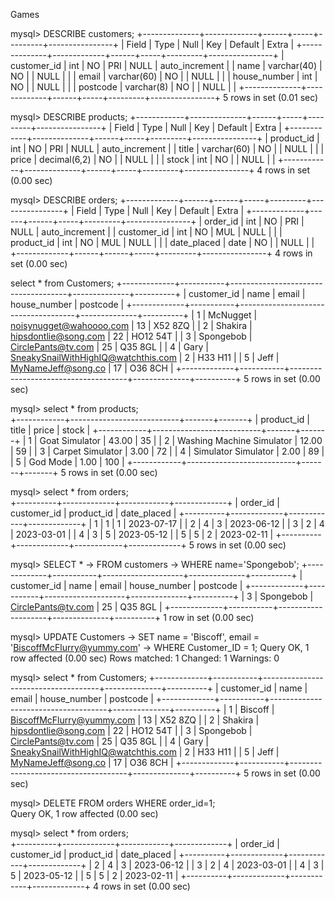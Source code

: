 Games

mysql> DESCRIBE customers;
+--------------+-------------+------+-----+---------+----------------+
| Field        | Type        | Null | Key | Default | Extra          |
+--------------+-------------+------+-----+---------+----------------+
| customer_id  | int         | NO   | PRI | NULL    | auto_increment |
| name         | varchar(40) | NO   |     | NULL    |                |
| email        | varchar(60) | NO   |     | NULL    |                |
| house_number | int         | NO   |     | NULL    |                |
| postcode     | varchar(8)  | NO   |     | NULL    |                |
+--------------+-------------+------+-----+---------+----------------+
5 rows in set (0.01 sec)

mysql> DESCRIBE products;
+------------+--------------+------+-----+---------+----------------+
| Field      | Type         | Null | Key | Default | Extra          |
+------------+--------------+------+-----+---------+----------------+
| product_id | int          | NO   | PRI | NULL    | auto_increment |
| title      | varchar(60)  | NO   |     | NULL    |                |
| price      | decimal(6,2) | NO   |     | NULL    |                |
| stock      | int          | NO   |     | NULL    |                |
+------------+--------------+------+-----+---------+----------------+
4 rows in set (0.00 sec)

mysql> DESCRIBE orders;
+-------------+------+------+-----+---------+----------------+
| Field       | Type | Null | Key | Default | Extra          |
+-------------+------+------+-----+---------+----------------+
| order_id    | int  | NO   | PRI | NULL    | auto_increment |
| customer_id | int  | NO   | MUL | NULL    |                |
| product_id  | int  | NO   | MUL | NULL    |                |
| date_placed | date | NO   |     | NULL    |                |
+-------------+------+------+-----+---------+----------------+
4 rows in set (0.00 sec)

select * from Customers;
+-------------+-----------+-------------------------------------+--------------+----------+
| customer_id | name      | email                               | house_number | postcode |
+-------------+-----------+-------------------------------------+--------------+----------+
|           1 | McNugget  | noisynugget@wahoooo.com             |           13 | X52 8ZQ  |
|           2 | Shakira   | hipsdontlie@song.com                |           22 | HO12 54T |
|           3 | Spongebob | CirclePants@tv.com                  |           25 | Q35 8GL  |
|           4 | Gary      | SneakySnailWithHighIQ@watchthis.com |            2 | H33 H11  |
|           5 | Jeff      | MyNameJeff@song.co                  |           17 | O36 8CH  |
+-------------+-----------+-------------------------------------+--------------+----------+
5 rows in set (0.00 sec)

mysql> select * from products;  
+------------+---------------------------+-------+-------+
| product_id | title                     | price | stock |
+------------+---------------------------+-------+-------+
|          1 | Goat Simulator            | 43.00 |    35 |
|          2 | Washing Machine Simulator | 12.00 |    59 |
|          3 | Carpet Simulator          |  3.00 |    72 |
|          4 | Simulator Simulator       |  2.00 |    89 |
|          5 | God Mode                  |  1.00 |   100 |
+------------+---------------------------+-------+-------+
5 rows in set (0.00 sec)

mysql> select * from orders;   
+----------+-------------+------------+-------------+
| order_id | customer_id | product_id | date_placed |
+----------+-------------+------------+-------------+
|        1 |           1 |          1 | 2023-07-17  |
|        2 |           4 |          3 | 2023-06-12  |
|        3 |           2 |          4 | 2023-03-01  |
|        4 |           3 |          5 | 2023-05-12  |
|        5 |           5 |          2 | 2023-02-11  |
+----------+-------------+------------+-------------+
5 rows in set (0.00 sec)

mysql> SELECT *
    -> FROM customers
    -> WHERE name='Spongebob';
+-------------+-----------+--------------------+--------------+----------+
| customer_id | name      | email              | house_number | postcode |
+-------------+-----------+--------------------+--------------+----------+
|           3 | Spongebob | CirclePants@tv.com |           25 | Q35 8GL  |
+-------------+-----------+--------------------+--------------+----------+
1 row in set (0.00 sec)

mysql> UPDATE Customers
    -> SET name = 'Biscoff', email = 'BiscoffMcFlurry@yummy.com'
    -> WHERE Customer_ID = 1; 
Query OK, 1 row affected (0.00 sec)
Rows matched: 1  Changed: 1  Warnings: 0

mysql> select * from Customers;
+-------------+-----------+-------------------------------------+--------------+----------+
| customer_id | name      | email                               | house_number | postcode |
+-------------+-----------+-------------------------------------+--------------+----------+
|           1 | Biscoff   | BiscoffMcFlurry@yummy.com           |           13 | X52 8ZQ  |
|           2 | Shakira   | hipsdontlie@song.com                |           22 | HO12 54T |
|           3 | Spongebob | CirclePants@tv.com                  |           25 | Q35 8GL  |
|           4 | Gary      | SneakySnailWithHighIQ@watchthis.com |            2 | H33 H11  |
|           5 | Jeff      | MyNameJeff@song.co                  |           17 | O36 8CH  |
+-------------+-----------+-------------------------------------+--------------+----------+
5 rows in set (0.00 sec)

mysql> DELETE FROM orders  WHERE order_id=1;   
Query OK, 1 row affected (0.00 sec)

mysql> select * from orders;   
+----------+-------------+------------+-------------+
| order_id | customer_id | product_id | date_placed |
+----------+-------------+------------+-------------+
|        2 |           4 |          3 | 2023-06-12  |
|        3 |           2 |          4 | 2023-03-01  |
|        4 |           3 |          5 | 2023-05-12  |
|        5 |           5 |          2 | 2023-02-11  |
+----------+-------------+------------+-------------+
4 rows in set (0.00 sec)